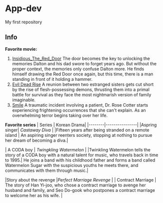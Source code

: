 # App-dev
My first repository
## Info
**Favorite movie:**
1. [Insidious_The_Red_Door](https://www.imdb.com/title/tt13405778/)
  The door becomes the key to unlocking the memories Dalton and his dad swore to forget years ago. But without the proper context, the memories only confuse Dalton more. He finds himself drawing the Red Door once again, but this time, there is a man standing in front of it holding a hammer.
2. [Evil Dead Rise](https://www.imdb.com/title/tt13345606/)
   A reunion between two estranged sisters gets cut short by the rise of flesh-possessing demons, thrusting them into a primal battle for survival as they face the most nightmarish version of family imaginable.
3. [Smile](https://www.imdb.com/title/tt15474916/)
    A traumatic incident involving a patient, Dr. Rose Cotter starts experiencing frightening occurrences that she can't explain. As an overwhelming terror begins taking over her life.

**Favorite series**
| Series | Korean Drama|
|--------|----------------|
|Aspring singer| *Castaway Diva* |
|Fifteen years after being stranded on a remote island | An aspiring singer reenters society, stopping at nothing to pursue her dream of becoming a diva.|

| A CODA boy | *Twingkling Watermelon* |
|Twinkling Watermelon tells the story of a CODA boy with a natural talent for music, who travels back in time to 1995.| He joins a band with his childhood father and forms a band called Watermelon Sugar with the suspicious youths he meets there, and communicates with them through music.|

|Story about the revenge |*Perfect Marriage Revenge* |
| Contract Marriage | The story of Han Yi-joo, who chose a contract marriage to avenge her husband and family, and Seo Do-gook who postpones a contract marriage to welcome her as his wife. |


